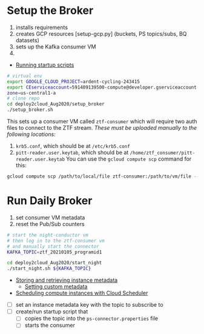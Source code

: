 # Setup the Broker

1. installs requirements
2. creates GCP resources [setup-gcp.py] (buckets, PS topics/subs, BQ datasets)
3. sets up the Kafka consumer VM
4.

- [Running startup scripts](https://cloud.google.com/compute/docs/startupscript)

```bash
# virtual env
export GOOGLE_CLOUD_PROJECT=ardent-cycling-243415
export CEserviceaccount=591409139500-compute@developer.gserviceaccount.com
zone=us-central1-a
# clone repo
cd deploy2cloud_Aug2020/setup_broker
./setup_broker.sh
```

This sets up a consumer VM called `ztf-consumer` which will require two auth files to connect to the ZTF stream.
_These must be uploaded manually to the following locations:_
1. `krb5.conf`, which should be at `/etc/krb5.conf`
2. `pitt-reader.user.keytab`, which should be at `/home/ztf_consumer/pitt-reader.user.keytab`
You can use the `gcloud compute scp` command for this:
```bash
gcloud compute scp /path/to/local/file ztf-consumer:/path/to/vm/file --zone=us-central1-a
```


# Run Daily Broker

1. set consumer VM metadata
2. reset the Pub/Sub counters

```bash
# start the night-conductor vm
# then log in to the ztf-consumer vm
# and manually start the connector
KAFKA_TOPIC=ztf_20210105_programid1

cd deploy2cloud_Aug2020/start_night
./start_night.sh ${KAFKA_TOPIC}
```

- [Storing and retrieving instance metadata](https://cloud.google.com/compute/docs/storing-retrieving-metadata)
    - [Setting custom metadata](https://cloud.google.com/compute/docs/storing-retrieving-metadata#custom)
- [Scheduling compute instances with Cloud Scheduler](https://cloud.google.com/scheduler/docs/start-and-stop-compute-engine-instances-on-a-schedule)

- [ ]  set an instance metadata key with the topic to subscribe to
- [ ]  create/run startup script that
    - [ ]  copies the topic into the `ps-connector.properties` file
    - [ ]  starts the consumer

<!-- fe Automate consumer VM start/stop -->
